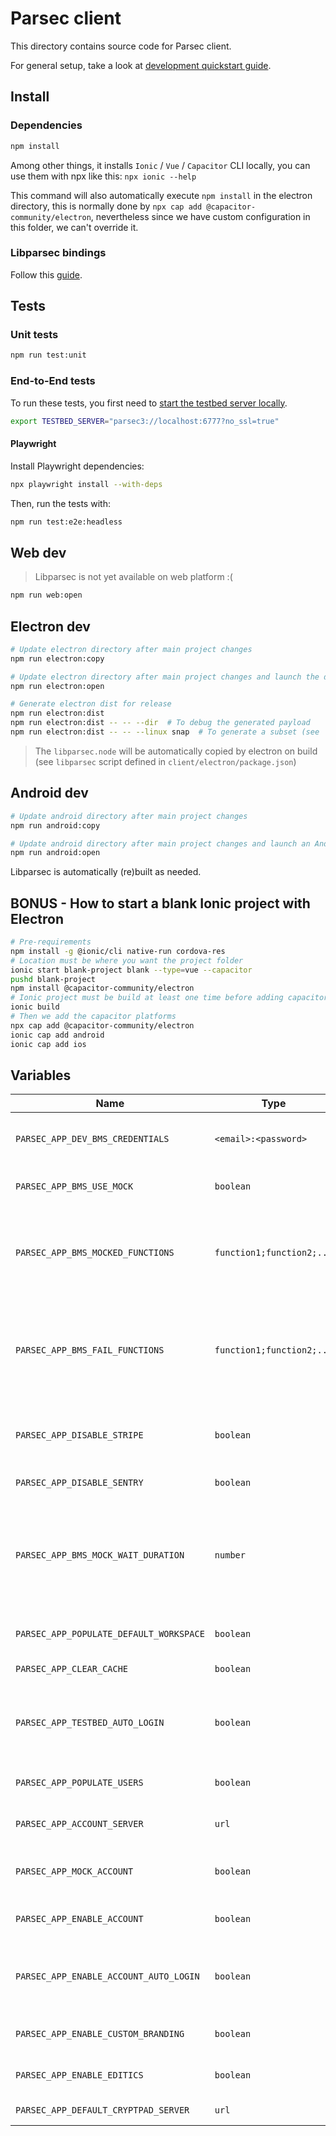 # Parsec client

This directory contains source code for Parsec client.

For general setup, take a look at [development quickstart guide](../docs/development/README.md#Hacking-the-clients).

## Install

### Dependencies

```bash
npm install
```

Among other things, it installs `Ionic` / `Vue` / `Capacitor` CLI locally, you can use them with npx like this: `npx ionic --help`

This command will also automatically execute `npm install` in the electron directory, this is normally done by `npx cap add @capacitor-community/electron`, nevertheless since we have custom configuration in this folder, we can't override it.

### Libparsec bindings

Follow this [guide](../bindings/README.md).

## Tests

### Unit tests

```bash
npm run test:unit
```

### End-to-End tests

To run these tests, you first need to [start the testbed server locally](../docs/development/README.md#starting-the-testbed-server).

```bash
export TESTBED_SERVER="parsec3://localhost:6777?no_ssl=true"
```

#### Playwright

Install Playwright dependencies:

```bash
npx playwright install --with-deps
```

Then, run the tests with:

```bash
npm run test:e2e:headless
```

## Web dev

> Libparsec is not yet available on web platform :(

```bash
npm run web:open
```

## Electron dev

```bash
# Update electron directory after main project changes
npm run electron:copy

# Update electron directory after main project changes and launch the desktop app
npm run electron:open

# Generate electron dist for release
npm run electron:dist
npm run electron:dist -- -- --dir  # To debug the generated payload
npm run electron:dist -- -- --linux snap  # To generate a subset (see `npx electron-builder build --help`)
```

> The `libparsec.node` will be automatically copied by electron on build (see
> `libparsec` script defined in `client/electron/package.json`)

## Android dev

```bash
# Update android directory after main project changes
npm run android:copy

# Update android directory after main project changes and launch an Android Studio project
npm run android:open
```

Libparsec is automatically (re)built as needed.

<!-- TODO: iOS platform not yet available
## iOS dev

```bash
# In /client
# Update iOS folder after main project changes
npm run ios:copy
# ----
# Update iOS folder after main project changes and launch a XCode project
npm run ios:open
``` -->

## BONUS - How to start a blank Ionic project with Electron

```bash
# Pre-requirements
npm install -g @ionic/cli native-run cordova-res
# Location must be where you want the project folder
ionic start blank-project blank --type=vue --capacitor
pushd blank-project
npm install @capacitor-community/electron
# Ionic project must be build at least one time before adding capacitor plugins
ionic build
# Then we add the capacitor platforms
npx cap add @capacitor-community/electron
ionic cap add android
ionic cap add ios
```

## Variables

| Name                                    | Type                      | Description                                                                             | Remark                                                                                                                  |
| --------------------------------------- | ------------------------- | --------------------------------------------------------------------------------------- | ----------------------------------------------------------------------------------------------------------------------- |
| `PARSEC_APP_DEV_BMS_CREDENTIALS`        | `<email>:<password>`      | Used as default login credentials for the BMS                                           | Only for development purposes! Avoid using `:` in your password as it will mess up the parsing.                         |
| `PARSEC_APP_BMS_USE_MOCK`               | `boolean`                 | Used to mock calls to the BMS                                                           | Only for development purposes!                                                                                          |
| `PARSEC_APP_BMS_MOCKED_FUNCTIONS `      | `function1;function2;...` | Comma-separated list of functions from the BMS API to mock                              | Only for development purposes!                                                                                          |
| `PARSEC_APP_BMS_FAIL_FUNCTIONS `        | `function1;function2;...` | Comma-separated list of functions from the BMS API that should fail if mocked           | Only for development purposes!                                                                                          |
| `PARSEC_APP_DISABLE_STRIPE`             | `boolean`                 | Disable Stripe and hide the customer area                                               |                                                                                                                         |
| `PARSEC_APP_DISABLE_SENTRY`             | `boolean`                 | Disable Sentry                                                                          |                                                                                                                         |
| `PARSEC_APP_BMS_MOCK_WAIT_DURATION`     | `number`                  | How much time mocked BMS functions should take, to simulate network and server slowness | Only for development purposes!                                                                                          |
| `PARSEC_APP_POPULATE_DEFAULT_WORKSPACE` | `boolean`                 | Adds files to the default workspace                                                     | Only for development purposes!                                                                                          |
| `PARSEC_APP_CLEAR_CACHE`                | `boolean`                 | Clear the cache                                                                         | Only for development purposes!                                                                                          |
| `PARSEC_APP_TESTBED_AUTO_LOGIN`         | `boolean`                 | Logins automatically to the first device if set and if using the testbed                | Only for development purposes                                                                                           |
| `PARSEC_APP_POPULATE_USERS`             | `boolean`                 | Adds users to the default organization                                                  | Only for development purposes!                                                                                          |
| `PARSEC_APP_ACCOUNT_SERVER`             | `url`                     | Parsec Account server to use                                                            |                                                                                                                         |
| `PARSEC_APP_MOCK_ACCOUNT`               | `boolean`                 | Mock the calls to Parsec Account                                                        | Only for development purposes!                                                                                          |
| `PARSEC_APP_ENABLE_ACCOUNT`             | `boolean`                 | Enable Parsec Account                                                                   |                                                                                                                         |
| `PARSEC_APP_ENABLE_ACCOUNT_AUTO_LOGIN`  | `boolean`                 | Enable Account auto login                                                               | Only for development purposes! Only works if `PARSEC_APP_ENABLE_ACCOUNT` and `PARSEC_APP_MOCK_ACCOUNT` are set to true. |
| `PARSEC_APP_ENABLE_CUSTOM_BRANDING`     | `boolean`                 | Enable the custom branding                                                              |                                                                                                                         |
| `PARSEC_APP_ENABLE_EDITICS`             | `boolean`                 | Enable Parsec Editics poc                                                               |                                                                                                                         |
| `PARSEC_APP_DEFAULT_CRYPTPAD_SERVER`    | `url`                     | Cryptpad server to use                                                                  |                                                                                                                         |
